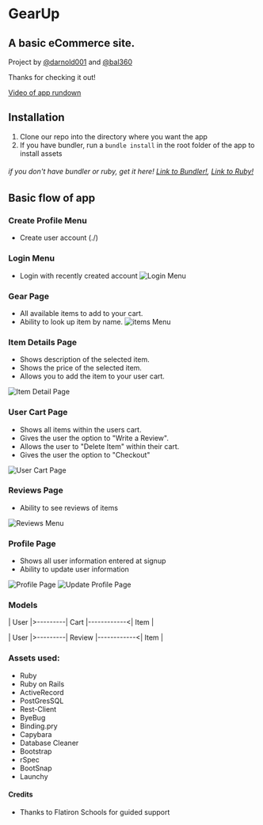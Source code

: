 # GearUp

## A basic eCommerce site.

Project by [@darnold001](https://github.com/darnold001) and [@bal360](https://github.com/bal360)

Thanks for checking it out!

[Video of app rundown](https://www.youtube.com/embed/0mROs3x2Xoc)

## Installation
   1. Clone our repo into the directory where you want the app
   2. If you have bundler, run a ```bundle install``` in the root folder of the app to install assets
   
   ###### if you don't have bundler or ruby, get it here! [Link to Bundler!](https://bundler.io/), [Link to Ruby!](https://www.ruby-lang.org/en/downloads/)

## Basic flow of app

### Create Profile Menu
   * Create user account
   (./)

### Login Menu
   * Login with recently created account
   ![Login Menu](./login)

### Gear Page
   * All available items to add to your cart.
   * Ability to look up item by name.
   ![items Menu](./items)

### Item Details Page
   * Shows description of the selected item.
   * Shows the price of the selected item.
   * Allows you to add the item to your user cart.

   ![Item Detail Page](./items/##)

### User Cart Page
   * Shows all items within the users cart.
   * Gives the user the option to "Write a Review".
   * Allows the user to "Delete Item" within their cart.
   * Gives the user the option to "Checkout"

   ![User Cart Page](./personalcart)

### Reviews Page
   * Ability to see reviews of items
   
   ![Reviews Menu](./reviews/#)

### Profile Page
   * Shows all user information entered at signup
   * Ability to update user information
   
   ![Profile Page](./assets/users/#)
   ![Update Profile Page](./users/#/edit)

### Models

   | User |>---------| Cart |------------<| Item |   
   
   | User |>---------| Review |------------<| Item |   
   
### Assets used:
   * Ruby
   * Ruby on Rails
   * ActiveRecord
   * PostGresSQL
   * Rest-Client
   * ByeBug
   * Binding.pry
   * Capybara
   * Database Cleaner
   * Bootstrap
   * rSpec
   * BootSnap
   * Launchy

#### Credits
   * Thanks to Flatiron Schools for guided support 